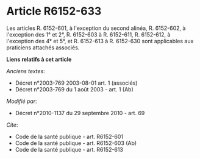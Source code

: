 # Article R6152-633

Les articles R. 6152-601, à l'exception du second alinéa, R. 6152-602, à l'exception des 1° et 2°, R. 6152-603 à R. 6152-611,
R. 6152-612, à l'exception des 4° et 5°, et R. 6152-613 à R. 6152-630 sont applicables aux praticiens attachés associés.

**Liens relatifs à cet article**

_Anciens textes_:

  - Décret n°2003-769 2003-08-01 art. 1 (associés)
  - Décret n°2003-769 du 1 août 2003 - art. 1 (Ab)

_Modifié par_:

  - Décret n°2010-1137 du 29 septembre 2010 - art. 69

_Cite_:

  - Code de la santé publique - art. R6152-601
  - Code de la santé publique - art. R6152-603 (Ab)
  - Code de la santé publique - art. R6152-613
